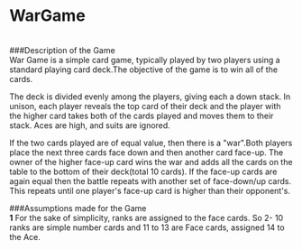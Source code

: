 # WarGame
<br>
###Description of the Game
</br>
War Game is a simple card game, typically played by two players using a standard playing card deck.The objective of the game is to win all of the cards.

The deck is divided evenly among the players, giving each a down stack. In unison, each player reveals the top card of their deck and the player with the higher card takes both of the cards played and moves them to their stack. Aces are high, and suits are ignored.

If the two cards played are of equal value, then there is a "war".Both players place the next three cards face down and then another card face-up. The owner of the higher face-up card wins the war and adds all the cards on the table to the bottom of their deck(total 10 cards). If the face-up cards are again equal then the battle repeats with another set of face-down/up cards. This repeats until one player's face-up card is higher than their opponent's.

###Assumptions made for the Game
</br>
**1** For the sake of simplicity, ranks are assigned to the face cards. So 2- 10 ranks are simple number cards and 11 to 13 are Face cards, assigned 14 to the Ace.

